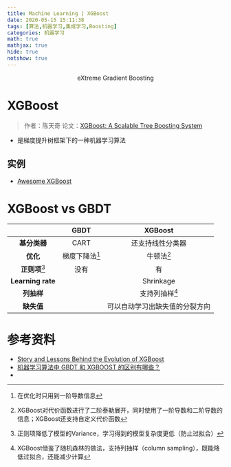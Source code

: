 ```yaml
---
title: Machine Learning | XGBoost
date: 2020-05-15 15:11:38
tags: [算法,机器学习,集成学习,Boosting]
categories: 机器学习
math: true
mathjax: true
hide: true
notshow: true
---
```


<center>eXtreme Gradient Boosting</center>
<!--more-->



# XGBoost
> 作者：陈天奇
论文：[XGBoost: A Scalable Tree Boosting System](http://dmlc.cs.washington.edu/data/pdf/XGBoostArxiv.pdf)
- 是梯度提升树框架下的一种机器学习算法


## 实例
- [Awesome XGBoost](https://github.com/dmlc/xgboost/blob/master/demo/README.md)

# XGBoost vs GBDT

||GBDT|XGBoost|
|:--:|:----:|:------:|
|**基分类器**|CART|还支持线性分类器|
|**优化**|梯度下降法[^1]|牛顿法[^2]|
|**正则项**[^3]|没有|有|
|**Learning rate**||Shrinkage|
|**列抽样**||支持列抽样[^4]|
|**缺失值**||可以自动学习出缺失值的分裂方向|

[^1]: 在优化时只用到一阶导数信息
[^2]: XGBoost对代价函数进行了二阶泰勒展开，同时使用了一阶导数和二阶导数的信息；XGBoost还支持自定义代价函数
[^3]: 正则项降低了模型的Variance，学习得到的模型复杂度更低（防止过拟合）
[^4]: XGBoost借鉴了随机森林的做法，支持列抽样（column sampling），既能降低过拟合，还能减少计算



# 参考资料
- [Story and Lessons Behind the Evolution of XGBoost](https://homes.cs.washington.edu/~tqchen/2016/03/10/story-and-lessons-behind-the-evolution-of-xgboost.html)
- [机器学习算法中 GBDT 和 XGBOOST 的区别有哪些？](https://www.zhihu.com/question/41354392)
- []()